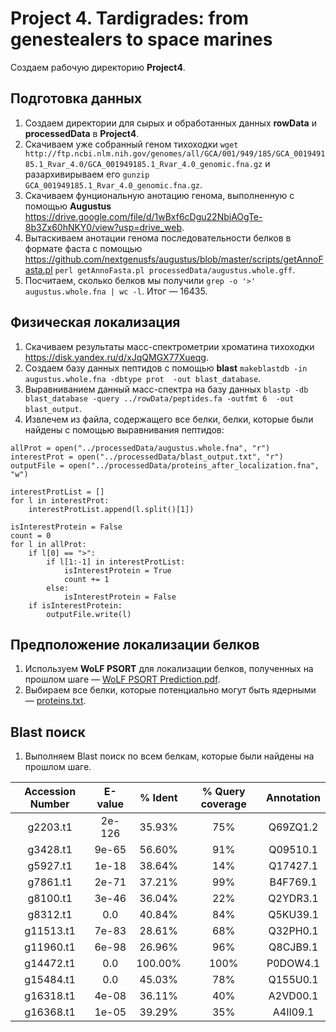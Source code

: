 # Project 4. Tardigrades: from genestealers to space marines
Создаем рабочую директорию **Project4**.

## Подготовка данных
1. Создаем директории для сырых и обработанных данных **rowData** и **processedData** в **Project4**.
2. Скачиваем уже собранный геном тихоходки `wget http://ftp.ncbi.nlm.nih.gov/genomes/all/GCA/001/949/185/GCA_001949185.1_Rvar_4.0/GCA_001949185.1_Rvar_4.0_genomic.fna.gz` и разархивирываем его `gunzip GCA_001949185.1_Rvar_4.0_genomic.fna.gz`.
3. Скачиваем фунциональную анотацию генома, выполненную с помощью **Augustus** https://drive.google.com/file/d/1wBxf6cDgu22NbjAOgTe-8b3Zx60hNKY0/view?usp=drive_web.
4. Вытаскиваем анотации генома последовательности белков в формате фаста с помощью https://github.com/nextgenusfs/augustus/blob/master/scripts/getAnnoFasta.pl `perl getAnnoFasta.pl processedData/augustus.whole.gff`.
5. Посчитаем, сколько белков мы получили `grep -o '>' augustus.whole.fna | wc -l`. Итог — 16435.

## Физическая локализация
1. Скачиваем результаты масс-спектрометрии хроматина тихоходки https://disk.yandex.ru/d/xJqQMGX77Xueqg.
2. Создаем базу данных пептидов с помощью **blast** `makeblastdb -in augustus.whole.fna -dbtype prot  -out blast_database`.
3. Выравниванием данный масс-спектра на базу данных `blastp -db blast_database -query ../rowData/peptides.fa -outfmt 6  -out blast_output`.
4. Извлечем из файла, содержащего все белки, белки, которые были найдены с помощью выравнивания пептидов:
```
allProt = open("../processedData/augustus.whole.fna", "r")
interestProt = open("../processedData/blast_output.txt", "r")
outputFile = open("../processedData/proteins_after_localization.fna", "w")

interestProtList = []
for l in interestProt:
    interestProtList.append(l.split()[1])

isInterestProtein = False
count = 0
for l in allProt:
    if l[0] == ">":
        if l[1:-1] in interestProtList:
            isInterestProtein = True
            count += 1
        else:
            isInterestProtein = False
    if isInterestProtein:
        outputFile.write(l)
```

## Предположение локализации белков
1. Используем **WoLF PSORT** для локализации белков, полученных на прошлом шаге — [WoLF PSORT Prediction.pdf](https://github.com/Daniil-Vlasenko/IBBioinformaticsWorkshop/files/10236580/WoLF.PSORT.Prediction.pdf).
2. Выбираем все белки, которые потенциально могут быть ядерными — [proteins.txt](https://github.com/Daniil-Vlasenko/IBBioinformaticsWorkshop/files/10237163/proteins.txt).

## Blast поиск
1. Выполняем Blast поиск по всем белкам, которые были найдены на прошлом шаге.

| Accession Number | E-value | % Ident | % Query coverage | Annotation |
| :---: | :---: | :---: | :---: | :---: |
| g2203.t1 | 2e-126 | 35.93% | 75% | Q69ZQ1.2 |
| g3428.t1 | 9e-65	| 56.60% | 91% | Q09510.1 |
| g5927.t1 | 1e-18 | 38.64% | 14% | Q17427.1 |
| g7861.t1 | 2e-71 | 37.21% | 99% | B4F769.1 |
| g8100.t1 | 3e-46 | 36.04% | 22% | Q2YDR3.1 |
| g8312.t1 | 0.0 | 40.84% | 84% | Q5KU39.1 |
| g11513.t1 | 7e-83 | 28.61% | 68% | Q32PH0.1 |
| g11960.t1 | 6e-98 | 26.96% | 96% | Q8CJB9.1 |
| g14472.t1 | 0.0 | 100.00% | 100% | P0DOW4.1 |
| g15484.t1 | 0.0 | 45.03% | 78% | Q155U0.1 |
| g16318.t1 | 4e-08 | 36.11% | 40% | A2VD00.1 |
| g16368.t1 | 1e-05 | 39.29% | 35% | A4II09.1 |

